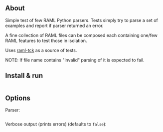 ## About

Simple test of few RAML Python parsers. Tests simply try to parse a set of examples and report if parser returned an error.

A fine collection of RAML files can be composed each containing one/few RAML features to test those in isolation.

Uses [raml-tck](https://github.com/raml-org/raml-tck/tree/master/tests/raml-1.0) as a source of tests.

NOTE: If file name contains "invalid" parsing of it is expected to fail.

## Install & run

```sh

```

## Options

Parser:
```sh

```

Verbose output (prints errors) (defaults to `false`):

```sh

```
